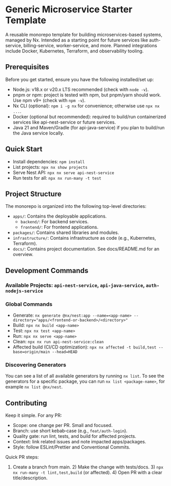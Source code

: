 # Generic Microservice Starter Template

A reusable monorepo template for building microservices-based systems, managed by Nx. Intended as a starting point for future services like auth-service, billing-service, worker-service, and more. Planned integrations include Docker, Kubernetes, Terraform, and observability tooling.

## Prerequisites

Before you get started, ensure you have the following installed/set up:

- Node.js: v18.x or v20.x LTS recommended (check with `node -v`).
- pnpm or npm: project is tested with npm, but pnpm/yarn should work. Use npm v9+ (check with `npm -v`).
- Nx CLI (optional): `npm i -g nx` for convenience; otherwise use `npx nx ...`.
- Docker (optional but recommended): required to build/run containerized services like api-nest-service or future services.
- Java 21 and Maven/Gradle (for api-java-service) if you plan to build/run the Java service locally.

## Quick Start

- Install dependencies: `npm install`
- List projects: `npx nx show projects`
- Serve Nest API: `npx nx serve api-nest-service`
- Run tests for all: `npx nx run-many -t test`

## Project Structure

The monorepo is organized into the following top-level directories:

-   `apps/`: Contains the deployable applications.
    -   `backend/`: For backend services.
    -   `frontend/`: For frontend applications.
-   `packages/`: Contains shared libraries and modules.
-   `infrastructure/`: Contains infrastructure as code (e.g., Kubernetes, Terraform).
-   `docs/`: Contains project documentation. See docs/README.md for an overview.

## Development Commands

### Available Projects: `api-nest-service`, `api-java-service`, `auth-nodejs-service`
### Global Commands
- Generate: `nx generate @nx/nest:app --name=<app-name> --directory="apps/<frontend-or-backend>/<directory>"`
- Build: `npx nx build <app-name>`
- Test: `npx nx test <app-name>`
- Run: `npx nx serve <app-name>`
- Clean: `npx nx run api-nest-service:clean`
- Affected build (CI/CD optimization): `npx nx affected -t build,test --base=origin/main --head=HEAD`

### Discovering Generators
You can see a list of all available generators by running `nx list`. To see the generators for a specific package, you can run `nx list <package-name>`, for example `nx list @nx/nest`.

## Contributing

Keep it simple. For any PR:

- Scope: one change per PR. Small and focused.
- Branch: use short kebab‑case (e.g., `feat/auth-login`).
- Quality gate: run lint, tests, and build for affected projects.
- Context: link related issues and note impacted apps/packages.
- Style: follow ESLint/Prettier and Conventional Commits.

Quick PR steps:
1) Create a branch from main. 2) Make the change with tests/docs. 3) `npx nx run-many -t lint,test,build` (or affected). 4) Open PR with a clear title/description.